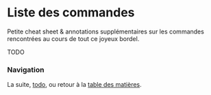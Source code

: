 # Liste des commandes

Petite cheat sheet & annotations supplémentaires sur les commandes rencontrées au cours de tout ce joyeux bordel.

TODO

### Navigation

La suite, [todo](/docs/07-todo.md), ou retour à la [table des matières](https://github.com/youpiwaza/notes-serveur).